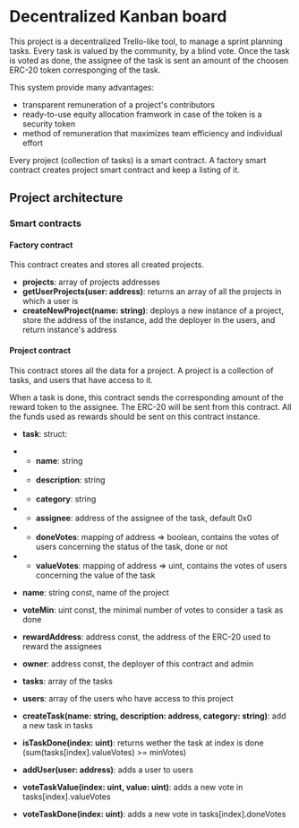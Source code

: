 # Decentralized Kanban board

This project is a decentralized Trello-like tool, to manage a sprint planning tasks.
Every task is valued by the community, by a blind vote.
Once the task is voted as done, the assignee of the task is sent an amount of the choosen ERC-20 token corresponging of the task.

This system provide many advantages:
- transparent remuneration of a project's contributors
- ready-to-use equity allocation framwork in case of the token is a security token
- method of remuneration that maximizes team efficiency and individual effort

Every project (collection of tasks) is a smart contract.
A factory smart contract creates project smart contract and keep a listing of it.

## Project architecture

### Smart contracts

#### Factory contract

This contract creates and stores all created projects.

- **projects**: array of projects addresses
- **getUserProjects(user: address)**: returns an array of all the projects in which a user is
- **createNewProject(name: string)**: deploys a new instance of a project, store the address of the instance, add the deployer in the users, and return instance's address

#### Project contract

This contract stores all the data for a project.
A project is a collection of tasks, and users that have access to it.

When a task is done, this contract sends the corresponding amount of the reward token to the assignee.
The ERC-20 will be sent from this contract. All the funds used as rewards should be sent on this contract instance.

- **task**: struct:
- - **name**: string
- - **description**: string
- - **category**: string
- - **assignee**: address of the assignee of the task, default 0x0
- - **doneVotes**: mapping of address => boolean, contains the votes of users concerning the status of the task, done or not
- - **valueVotes**: mapping of address => uint, contains the votes of users concerning the value of the task

- **name**: string const, name of the project
- **voteMin**: uint const, the minimal number of votes to consider a task as done
- **rewardAddress**: address const, the address of the ERC-20 used to reward the assignees
- **owner**: address const, the deployer of this contract and admin

- **tasks**: array of the tasks
- **users**: array of the users who have access to this project
- **createTask(name: string, description: address, category: string)**: add a new task in tasks
- **isTaskDone(index: uint)**: returns wether the task at index is done (sum(tasks[index].valueVotes) >= minVotes)
- **addUser(user: address)**: adds a user to users
- **voteTaskValue(index: uint, value: uint)**: adds a new vote in tasks[index].valueVotes
- **voteTaskDone(index: uint)**: adds a new vote in tasks[index].doneVotes